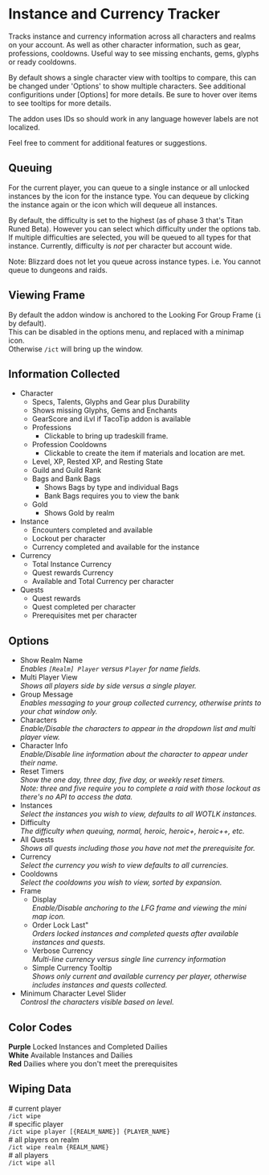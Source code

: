 # Instance and Currency Tracker
Tracks instance and currency information across all characters and realms on your account.
As well as other character information, such as gear, professions, cooldowns.
Useful way to see missing enchants, gems, glyphs or ready cooldowns.

By default shows a single character view with tooltips to compare, this can be changed
under 'Options' to show multiple characters. See additional configuritions under [Options] for more details.
Be sure to hover over items to see tooltips for more details.

The addon uses IDs so should work in any language however labels are not localized.

Feel free to comment for additional features or suggestions.

## Queuing
For the current player, you can queue to a single instance or all unlocked instances by the icon for the instance type.
You can dequeue by clicking the instance again or the icon which will dequeue all instances. 

By default, the difficulty is set to the highest (as of phase 3 that's Titan Runed Beta). However you can select which difficulty under the options
tab. If multiple difficulties are selected, you will be queued to all types for that instance. Currently, difficulty is _not_ per character but account wide.

Note: Blizzard does not let you queue across instance types. i.e. You cannot queue to dungeons and raids.

## Viewing Frame
By default the addon window is anchored to the Looking For Group Frame (`i` by default).  
This can be disabled in the options menu, and replaced with a minimap icon.  
Otherwise `/ict` will bring up the window.  

## Information Collected
+ Character
    + Specs, Talents, Glyphs and Gear plus Durability
    + Shows missing Glyphs, Gems and Enchants
    + GearScore and iLvl if TacoTip addon is available
    + Professions
        + Clickable to bring up tradeskill frame.
    + Profession Cooldowns
        + Clickable to create the item if materials and location are met.
    + Level, XP, Rested XP, and Resting State
    + Guild and Guild Rank
    + Bags and Bank Bags
        + Shows Bags by type and individual Bags
        + Bank Bags requires you to view the bank
    + Gold
        + Shows Gold by realm
+ Instance 
    + Encounters completed and available
    + Lockout per character
    + Currency completed and available for the instance 
+ Currency
    + Total Instance Currency
    + Quest rewards Currency
    + Available and Total Currency per character
+ Quests
    + Quest rewards
    + Quest completed per character
    + Prerequisites met per character

## Options
+ Show Realm Name  
_Enables `[Realm] Player` versus `Player` for name fields._
+ Multi Player View  
_Shows all players side by side versus a single player._
+ Group Message  
_Enables messaging to your group collected currency, otherwise prints to your chat window only._
+ Characters  
_Enable/Disable the characters to appear in the dropdown list and multi player view._
+ Character Info  
_Enable/Disable line information about the character to appear under their name._
+ Reset Timers  
_Show the one day, three day, five day, or weekly reset timers._  
_Note: three and five require you to complete a raid with those lockout as there's no API to access the data._  
+ Instances  
_Select the instances you wish to view, defaults to all WOTLK instances._
+ Difficulty  
_The difficulty when queuing, normal, heroic, heroic+, heroic++, etc._
+ All Quests  
_Shows all quests including those you have not met the prerequisite for._
+ Currency  
_Select the currency you wish to view defaults to all currencies._
+ Cooldowns  
_Select the cooldowns you wish to view, sorted by expansion._
+ Frame  
    + Display  
    _Enable/Disable anchoring to the LFG frame and viewing the mini map icon._
    + Order Lock Last"  
    _Orders locked instances and completed quests after available instances and quests._
    + Verbose Currency  
    _Multi-line currency versus single line currency information_
    + Simple Currency Tooltip  
    _Shows only current and available currency per player, otherwise includes instances and quests collected._
+ Minimum Character Level Slider  
_Controsl the characters visible based on level._

## Color Codes
**Purple** Locked Instances and Completed Dailies  
**White** Available Instances and Dailies  
**Red** Dailies where you don't meet the prerequisites  

## Wiping Data
\# current player  
`/ict wipe`  
\# specific player  
`/ict wipe player [{REALM_NAME}] {PLAYER_NAME}`  
\# all players on realm  
`/ict wipe realm {REALM_NAME}`  
\# all players  
`/ict wipe all`